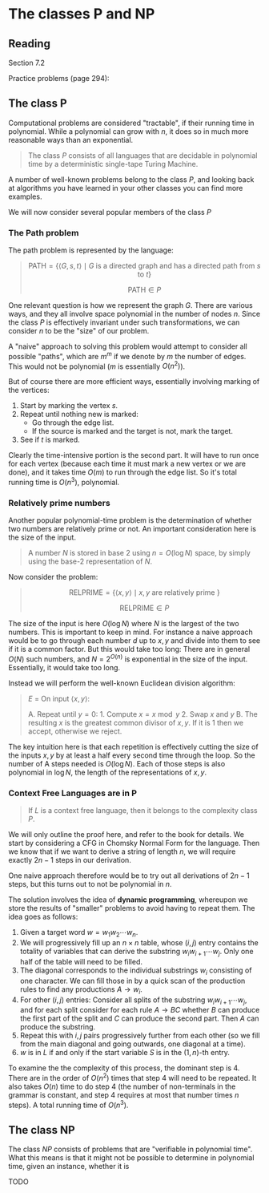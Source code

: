 # The classes P and NP

## Reading

Section 7.2

Practice problems (page 294):

## The class P

Computational problems are considered "tractable", if their running time in polynomial. While a polynomial can grow with $n$, it does so in much more reasonable ways than an exponential.

> The class $P$ consists of all languages that are decidable in polynomial time by a deterministic single-tape Turing Machine.

A number of well-known problems belong to the class $P$, and looking back at algorithms you have learned in your other classes you can find more examples.

We will now consider several popular members of the class $P$

### The Path problem

The path problem is represented by the language:

> $$\textrm{PATH} = \left\{\langle G, s, t\rangle\mid G\textrm{ is a directed graph and has a directed path from }s\textrm{ to }t\right\}$$
>
> $$\textrm{PATH}\in P$$

One relevant question is how we represent the graph $G$. There are various ways, and they all involve space polynomial in the number of nodes $n$. Since the class $P$ is effectively invariant under such transformations, we can consider $n$ to be the "size" of our problem.

A "naive" approach to solving this problem would attempt to consider all possible "paths", which are $m^m$ if we denote by $m$ the number of edges. This would not be polynomial ($m$ is essentially $O(n^2)$).

But of course there are more efficient ways, essentially involving marking of the vertices:

1. Start by marking the vertex $s$.
2. Repeat until nothing new is marked:
    - Go through the edge list.
    - If the source is marked and the target is not, mark the target.
3. See if $t$ is marked.

Clearly the time-intensive portion is the second part. It will have to run once for each vertex (because each time it must mark a new vertex or we are done), and it takes time $O(m)$ to run through the edge list. So it's total running time is $O(n^3)$, polynomial.

### Relatively prime numbers

Another popular polynomial-time problem is the determination of whether two numbers are relatively prime or not. An important consideration here is the size of the input.

> A number $N$ is stored in base $2$ using $n=O(\log N)$ space, by simply using the base-2 representation of $N$.

Now consider the problem:

> $$\textrm{RELPRIME} = \left\{\langle x, y\rangle\mid x,y\textrm{ are relatively prime }\right\}$$
>
> $$\textrm{RELPRIME}\in P$$

The size of the input is here $O(\log N)$ where $N$ is the largest of the two numbers. This is important to keep in mind. For instance a naive approach would be to go through each number $d$ up to $x,y$ and divide into them to see if it is a common factor. But this would take too long: There are in general $O(N)$ such numbers, and $N=2^{O(n)}$ is exponential in the size of the input. Essentially, it would take too long.

Instead we will perform the well-known Euclidean division algorithm:

> $E$ = On input $\langle x, y\rangle$:
>
> A. Repeat until $y = 0$:
>     1. Compute $x = x \bmod y$
>     2. Swap $x$ and $y$
> B. The resulting $x$ is the greatest common divisor of $x,y$. If it is $1$ then we accept, otherwise we reject.

The key intuition here is that each repetition is effectively cutting the size of the inputs $x,y$ by at least a half every second time through the loop. So the number of A steps needed is $O(\log N)$. Each of those steps is also polynomial in $\log N$, the length of the representations of $x,y$.

### Context Free Languages are in P

> If $L$ is a context free language, then it belongs to the complexity class $P$.

We will only outline the proof here, and refer to the book for details. We start by considering a CFG in Chomsky Normal Form for the language. Then we know that if we want to derive a string of length $n$, we will require exactly $2n-1$ steps in our derivation.

One naive approach therefore would be to try out all derivations of $2n-1$ steps, but this turns out to not be polynomial in $n$.

The solution involves the idea of **dynamic programming**, whereupon we store the results of "smaller" problems to avoid having to repeat them. The idea goes as follows:

1. Given a target word $w=w_1w_2\cdots w_n$.
2. We will progressively fill up an $n\times n$ table, whose $(i,j)$ entry contains the totality of variables that can derive the substring $w_iw_{i+1}\cdots w_j$. Only one half of the table will need to be filled.
3. The diagonal corresponds to the individual substrings $w_i$ consisting of one character. We can fill those in by a quick scan of the production rules to find any productions $A\to w_i$.
4. For other $(i,j)$ entries: Consider all splits of the substring $w_iw_{i+1}\cdots w_j$, and for each split consider for each rule $A\to BC$ whether $B$ can produce the first part of the split and $C$ can produce the second part. Then $A$ can produce the substring.
5. Repeat this with $i,j$ pairs progressively further from each other (so we fill from the main diagonal and going outwards, one diagonal at a time).
6. $w$ is in $L$ if and only if the start variable $S$ is in the $(1,n)$-th entry.

To examine the the complexity of this process, the dominant step is $4$. There are in the order of $O(n^2)$ times that step $4$ will need to be repeated. It also takes $O(n)$ time to do step $4$ (the number of non-terminals in the grammar is constant, and step $4$ requires at most that number times $n$ steps). A total running time of $O(n^3)$.

## The class NP

The class $NP$ consists of problems that are "verifiable in polynomial time". What this means is that it might not be possible to determine in polynomial time, given an instance, whether it is

TODO
